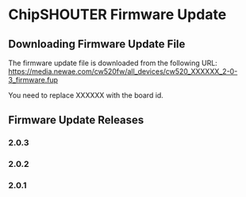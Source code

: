 # ChipSHOUTER Firmware Update

## Downloading Firmware Update File

The firmware update file is downloaded from the following URL: https://media.newae.com/cw520fw/all_devices/cw520_XXXXXX_2-0-3_firmware.fup

You need to replace XXXXXX with the board id.

## Firmware Update Releases

### 2.0.3

### 2.0.2

### 2.0.1
